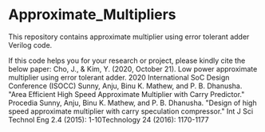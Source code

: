 # Approximate_Multipliers
This repository contains approximate multiplier using error tolerant adder Verilog code.

If this code helps you for your research or project, please kindly cite the below paper:
Cho, J., & Kim, Y. (2020, October 21). Low power approximate multiplier using error tolerant adder. 2020 International SoC Design Conference (ISOCC)
Sunny, Anju, Binu K. Mathew, and P. B. Dhanusha. "Area Efficient High Speed Approximate Multiplier with Carry Predictor." Procedia 
Sunny, Anju, Binu K. Mathew, and P. B. Dhanusha. "Design of high speed approximate multiplier with carry speculation compressor." Int J Sci Technol Eng 2.4 (2015): 1-10Technology 24 (2016): 1170-1177
